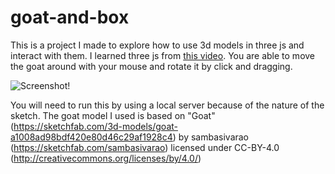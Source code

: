 # goat-and-box
This is a project I made to explore how to use 3d models in three js and interact with them. I learned three js from [this video](https://www.youtube.com/watch?v=6oFvqLfRnsU&ab_channel=DesignCourse). 
You are able to move the goat around with your mouse and rotate it by click and dragging.

![Screenshot!](https://github.com/ssilverst/goat-and-box/blob/main/goat-and-box.gif)

You will need to run this by using a local server because of the nature of the sketch. 
The goat model I used is based on "Goat" (https://sketchfab.com/3d-models/goat-a1008ad98bdf420e80d46c29af1928c4) by sambasivarao (https://sketchfab.com/sambasivarao) licensed under CC-BY-4.0 (http://creativecommons.org/licenses/by/4.0/)
